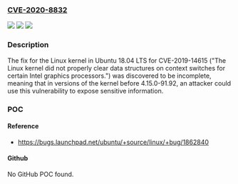 ### [CVE-2020-8832](https://cve.mitre.org/cgi-bin/cvename.cgi?name=CVE-2020-8832)
![](https://img.shields.io/static/v1?label=Product&message=18.04%20LTS%20(bionic)%20Linux%20kernel&color=blue)
![](https://img.shields.io/static/v1?label=Version&message=4.15.x%20kernels%3C%204.15.0-91.92%20&color=brighgreen)
![](https://img.shields.io/static/v1?label=Vulnerability&message=CWE-200%20Information%20Exposure&color=brighgreen)

### Description

The fix for the Linux kernel in Ubuntu 18.04 LTS for CVE-2019-14615 ("The Linux kernel did not properly clear data structures on context switches for certain Intel graphics processors.") was discovered to be incomplete, meaning that in versions of the kernel before 4.15.0-91.92, an attacker could use this vulnerability to expose sensitive information.

### POC

#### Reference
- https://bugs.launchpad.net/ubuntu/+source/linux/+bug/1862840

#### Github
No GitHub POC found.

